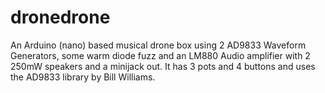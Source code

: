 # dronedrone
An Arduino (nano) based musical drone box using 2 AD9833 Waveform Generators, some warm diode fuzz and an LM880 Audio amplifier with 2 250mW speakers and a minijack out. It has 3 pots and 4 buttons and uses the AD9833 library by Bill Williams. 
